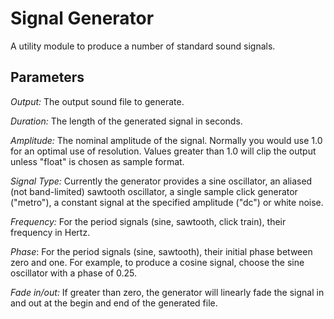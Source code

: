 # Signal Generator

A utility module to produce a number of standard sound signals.

## Parameters

_Output:_ The output sound file to generate.

_Duration:_ The length of the generated signal in seconds.

_Amplitude:_ The nominal amplitude of the signal. Normally you would use 1.0 for
an optimal use of resolution. Values greater than 1.0 will clip the output unless
"float" is chosen as sample format.

_Signal Type:_ Currently the generator provides a sine oscillator, an aliased
(not band-limited) sawtooth oscillator, a single sample click generator ("metro"),
a constant signal at the specified amplitude ("dc") or white noise.

_Frequency:_ For the period signals (sine, sawtooth, click train), their frequency in Hertz.

_Phase_: For the period signals (sine, sawtooth), their initial phase between zero and one.
For example, to produce a cosine signal, choose the sine oscillator with a phase of 0.25.

_Fade in/out:_ If greater than zero, the generator will linearly fade the signal in and out
at the begin and end of the generated file.
